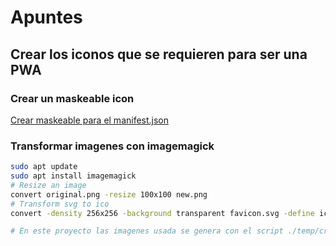 # Apuntes

## Crear los iconos que se requieren para ser una PWA

### Crear un maskeable icon

[Crear maskeable para el manifest.json](https://maskable.app/editor)

### Transformar imagenes con imagemagick

```bash
sudo apt update
sudo apt install imagemagick
# Resize an image
convert original.png -resize 100x100 new.png
# Transform svg to ico
convert -density 256x256 -background transparent favicon.svg -define icon:auto-resize -colors 256 favicon.ico

# En este proyecto las imagenes usada se genera con el script ./temp/create-icons.sh
```
